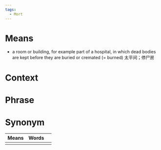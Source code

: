 ```yaml
---
tags:
  - Mort
---
```

# Means
- a room or building, for example part of a hospital, in which dead bodies are kept before they are buried or cremated (= burned) 太平间；停尸房
# Context

# Phrase

# Synonym
| Means | Words |     |
| ----- | ----- | --- |
|       |       |     |
